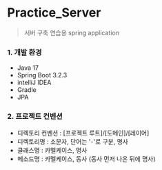 # Practice_Server
> 서버 구축 연습용 spring application 

### 1. 개발 환경
- Java 17
- Spring Boot 3.2.3
- intelliJ IDEA
- Gradle
- JPA

### 2. 프로젝트 컨벤션
- 디렉토리 컨벤션 : [프로젝트 루트]/[도메인]/[레이어]
- 디렉토리명 : 소문자, 단어는 '-'로 구분, 명사
- 클래스명 : 카멜케이스, 명사
- 메소드명 : 카멜케이스, 동사 (동사 먼저 나온 뒤에 명사)
